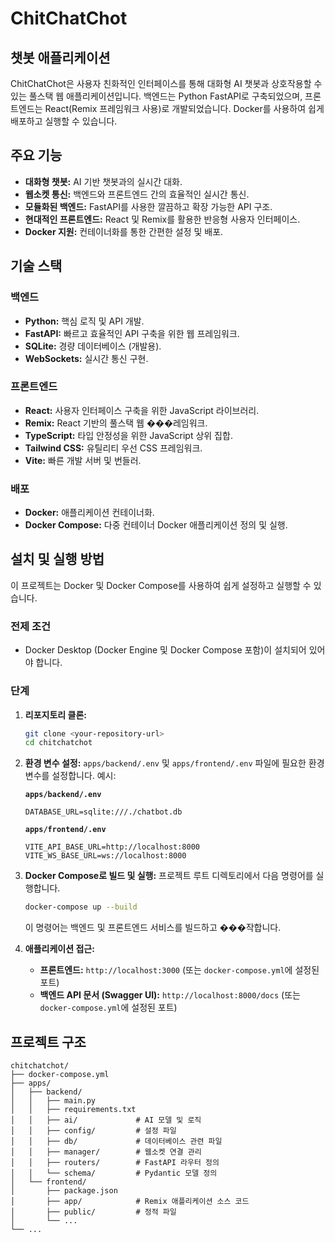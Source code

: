 # ChitChatChot

## 챗봇 애플리케이션

ChitChatChot은 사용자 친화적인 인터페이스를 통해 대화형 AI 챗봇과 상호작용할 수 있는 풀스택 웹 애플리케이션입니다. 백엔드는 Python FastAPI로 구축되었으며, 프론트엔드는 React(Remix 프레임워크 사용)로 개발되었습니다. Docker를 사용하여 쉽게 배포하고 실행할 수 있습니다.

## 주요 기능

- **대화형 챗봇:** AI 기반 챗봇과의 실시간 대화.
- **웹소켓 통신:** 백엔드와 프론트엔드 간의 효율적인 실시간 통신.
- **모듈화된 백엔드:** FastAPI를 사용한 깔끔하고 확장 가능한 API 구조.
- **현대적인 프론트엔드:** React 및 Remix를 활용한 반응형 사용자 인터페이스.
- **Docker 지원:** 컨테이너화를 통한 간편한 설정 및 배포.

## 기술 스택

### 백엔드
- **Python:** 핵심 로직 및 API 개발.
- **FastAPI:** 빠르고 효율적인 API 구축을 위한 웹 프레임워크.
- **SQLite:** 경량 데이터베이스 (개발용).
- **WebSockets:** 실시간 통신 구현.

### 프론트엔드
- **React:** 사용자 인터페이스 구축을 위한 JavaScript 라이브러리.
- **Remix:** React 기반의 풀스택 웹 ���레임워크.
- **TypeScript:** 타입 안정성을 위한 JavaScript 상위 집합.
- **Tailwind CSS:** 유틸리티 우선 CSS 프레임워크.
- **Vite:** 빠른 개발 서버 및 번들러.

### 배포
- **Docker:** 애플리케이션 컨테이너화.
- **Docker Compose:** 다중 컨테이너 Docker 애플리케이션 정의 및 실행.

## 설치 및 실행 방법

이 프로젝트는 Docker 및 Docker Compose를 사용하여 쉽게 설정하고 실행할 수 있습니다.

### 전제 조건
- Docker Desktop (Docker Engine 및 Docker Compose 포함)이 설치되어 있어야 합니다.

### 단계

1.  **리포지토리 클론:**
    ```bash
    git clone <your-repository-url>
    cd chitchatchot
    ```

2.  **환경 변수 설정:**
    `apps/backend/.env` 및 `apps/frontend/.env` 파일에 필요한 환경 변수를 설정합니다. 예시:
    
    **`apps/backend/.env`**
    ```
    DATABASE_URL=sqlite:///./chatbot.db
    ```

    **`apps/frontend/.env`**
    ```
    VITE_API_BASE_URL=http://localhost:8000
    VITE_WS_BASE_URL=ws://localhost:8000
    ```

3.  **Docker Compose로 빌드 및 실행:**
    프로젝트 루트 디렉토리에서 다음 명령어를 실행합니다.
    ```bash
    docker-compose up --build
    ```
    이 명령어는 백엔드 및 프론트엔드 서비스를 빌드하고 ���작합니다.

4.  **애플리케이션 접근:**
    - **프론트엔드:** `http://localhost:3000` (또는 `docker-compose.yml`에 설정된 포트)
    - **백엔드 API 문서 (Swagger UI):** `http://localhost:8000/docs` (또는 `docker-compose.yml`에 설정된 포트)

## 프로젝트 구조

```
chitchatchot/
├── docker-compose.yml
├── apps/
│   ├── backend/
│   │   ├── main.py
│   │   ├── requirements.txt
│   │   ├── ai/             # AI 모델 및 로직
│   │   ├── config/         # 설정 파일
│   │   ├── db/             # 데이터베이스 관련 파일
│   │   ├── manager/        # 웹소켓 연결 관리
│   │   ├── routers/        # FastAPI 라우터 정의
│   │   └── schema/         # Pydantic 모델 정의
│   └── frontend/
│       ├── package.json
│       ├── app/            # Remix 애플리케이션 소스 코드
│       ├── public/         # 정적 파일
│       └── ...
└── ...
```
